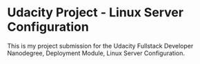 # Udacity Project - Linux Server Configuration

This is my project submission for the Udacity Fullstack Developer Nanodegree, Deployment Module, Linux Server Configuration.